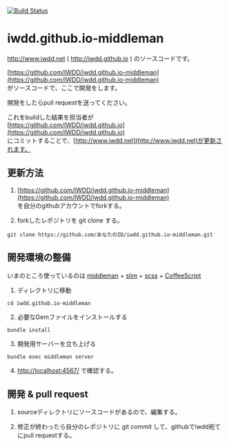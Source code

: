 [![Build Status](https://travis-ci.org/IWDD/iwdd.github.io-middleman.png?branch=master)](https://travis-ci.org/IWDD/iwdd.github.io-middleman)

iwdd.github.io-middleman
========================

http://www.iwdd.net ( http://iwdd.github.io ) のソースコードです。

[https://github.com/IWDD/iwdd.github.io-middleman](https://github.com/IWDD/iwdd.github.io-middleman)  
がソースコードで、ここで開発をします。

開発をしたらpull requestを送ってください。

これをbuildした結果を担当者が    
[https://github.com/IWDD/iwdd.github.io](https://github.com/IWDD/iwdd.github.io)  
にコミットすることで、[http://www.iwdd.net](http://www.iwdd.net)が更新されます。

## 更新方法

1. [https://github.com/IWDD/iwdd.github.io-middleman](https://github.com/IWDD/iwdd.github.io-middleman)  
   を自分のgithubアカウントでforkする。

2. forkしたレポジトリを git clone する。
```
git clone https://github.com/あなたのID/iwdd.github.io-middleman.git
```

## 開発環境の整備

いまのところ使っているのは [middleman](http://middlemanapp.com/) + [slim](http://slim-lang.com/) + [scss](http://sass-lang.com/) + [CoffeeScript](http://coffeescript.org/)


1. ディレクトリに移動  
```
cd iwdd.github.io-middleman
```

2. 必要なGemファイルをインストールする  
```
bundle install
```

3. 開発用サーバーを立ち上げる  
```
bundle exec middleman server
```

4. [http://localhost:4567/](http://localhost:4567/) で確認する。


## 開発 & pull request

1. sourceディレクトリにソースコードがあるので、編集する。

2. 修正が終わったら自分のレポジトリに git commit して、githubでiwdd宛てにpull requestする。
